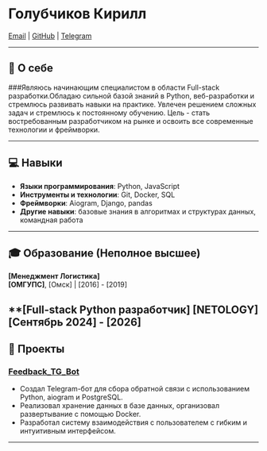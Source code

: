 # Голубчиков Кирилл 
[Email](mailto:iam@kgolubchikov.ru) | [GitHub](https://github.com/GolubchikovKirill/) | [Telegram](@Kirill_Golubchikov)

---

## 📝 О себе
###Являюсь начинающим специалистом в области Full-stack разработки.Обладаю сильной базой знаний в Python, веб-разработки и стремлюсь развивать навыки на практике. Увлечен решением сложных задач и стремлюсь к постоянному обучению. Цель - стать востребованным разработчиком на рынке и освоить все современные технологии и фреймворки.

---

## 💻 Навыки
- **Языки программирования**: Python, JavaScript
- **Инструменты и технологии**: Git, Docker, SQL
- **Фреймворки**: Aiogram, Django, pandas
- **Другие навыки**: базовые знания в алгоритмах и структурах данных, командная работа

---

## 🎓 Образование (Неполное высшее)
**[Менеджмент Логистика]**  
**[ОМГУПС]**, [Омск] | [2016] - [2019]

**[Full-stack Python разработчик]
**[NETOLOGY]** [Сентябрь 2024] - [2026]
---

## 📂 Проекты
### **[Feedback_TG_Bot]([https://github.com/GolubchikovKirill/Portfolio-Resume/tree/main/Telegram_bot])**
- Создал Telegram-бот для сбора обратной связи с использованием Python, aiogram и PostgreSQL.
- Реализовал хранение данных в базе данных, организовал развертывание с помощью Docker.
- Разработал систему взаимодействия с пользователем с гибким и интуитивным интерфейсом.

---




